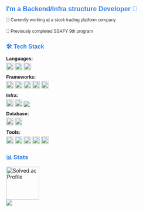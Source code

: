 <div style="font-family: 'Helvetica', 'Arial', sans-serif; font-size: 14px;">
  <h3 style="color: #2F80ED; font-size: 18px; margin-bottom: 10px;">I'm a Backend/Infra structure Developer 👋</h3>
  
  <p style="font-size: 12px; color: #333; margin-bottom: 15px;">
    <span style="display: block; margin-bottom: 3px;">🏢 Currently working at a stock trading platform company</span>
     <br>
    <span style="display: block;">🌱 Previously completed SSAFY 9th program</span>
  </p>

  <h4 style="color: #2F80ED; font-size: 16px; margin-bottom: 10px;">🛠 Tech Stack</h4>
  
  <div style="margin-bottom: 8px;">
    <strong style="display: block; margin-bottom: 4px; font-size: 13px;">Languages:</strong>
    <img src="https://img.shields.io/badge/Python-3776AB?style=flat&logo=python&logoColor=white" alt="Python" height="20"/>
    <img src="https://img.shields.io/badge/JavaScript-F7DF1E?style=flat&logo=javascript&logoColor=black" alt="JavaScript" height="20"/>
    <img src="https://img.shields.io/badge/TypeScript-3178C6?style=flat&logo=typescript&logoColor=white" alt="TypeScript" height="20"/>
  </div>

  <div style="margin-bottom: 8px;">
    <strong style="display: block; margin-bottom: 4px; font-size: 13px;">Frameworks:</strong>
    <img src="https://img.shields.io/badge/Node.js-339933?style=flat&logo=nodedotjs&logoColor=white" alt="Node.js" height="20"/>
    <img src="https://img.shields.io/badge/Express-000000?style=flat&logo=express&logoColor=white" alt="Express" height="20"/>
    <img src="https://img.shields.io/badge/Django-092E20?style=flat&logo=django&logoColor=white" alt="Django" height="20"/>
    <img src="https://img.shields.io/badge/Vue.js-4FC08D?style=flat&logo=vuedotjs&logoColor=white" alt="Vue.js" height="20"/>
    <img src="https://img.shields.io/badge/Next.js-000000?style=flat&logo=nextdotjs&logoColor=white" alt="Next.js" height="20"/>
  </div>

  <div style="margin-bottom: 8px;">
    <strong style="display: block; margin-bottom: 4px; font-size: 13px;">Infra:</strong>
    <img src="https://img.shields.io/badge/AWS-232F3E?style=flat&logo=amazon&logoColor=white" alt="AWS" height="20"/>
    <img src="https://img.shields.io/badge/Elastic_Beanstalk-FF9900?style=flat&logo=amazon-aws&logoColor=white" alt="Elastic Beanstalk" height="20"/>
    <img src="https://img.shields.io/badge/Nginx-009639?style=flat&logo=nginx&logoColor=white"/>
  </div>

  <div style="margin-bottom: 8px;">
    <strong style="display: block; margin-bottom: 4px; font-size: 13px;">Database:</strong>
    <img src="https://img.shields.io/badge/PostgreSQL-336791?style=flat&logo=postgresql&logoColor=white" alt="PostgreSQL" height="20"/>
    <img src="https://img.shields.io/badge/firebase-DD2C00?style=flat&logo=firebase&logoColor=white" alt="Firebase" height="20"/>
  </div>
  </div>

  <div style="margin-bottom: 8px;">
    <strong style="display: block; margin-bottom: 4px; font-size: 13px;">Tools:</strong>
    <img src="https://img.shields.io/badge/Jira-0052CC?style=flat&logo=jira&logoColor=white" alt="Jira" height="20"/>
    <img src="https://img.shields.io/badge/Git-F05032?style=flat&logo=git&logoColor=white" alt="Git" height="20"/>
    <img src="https://img.shields.io/badge/GitHub-181717?style=flat&logo=github&logoColor=white" alt="GitHub" height="20"/>
    <img src="https://img.shields.io/badge/Bitbucket-0052CC?style=flat&logo=bitbucket&logoColor=white" alt="Bitbucket" height="20"/>
    <img src="https://img.shields.io/badge/retool-3D3D3D?style=flat&logo=retool&logoColor=white" alt="Retool" height="20"/>
  </div>

  <h4 style="color: #2F80ED; font-size: 16px; margin-bottom: 10px;">📊 Stats</h4>
  <a href="https://solved.ac/gns9541">
    <img src="http://mazassumnida.wtf/api/v2/generate_badge?boj=gns9541" alt="Solved.ac Profile" height="90"/>
  </a>
  <br>
  <a href="https://hits.seeyoufarm.com"><img src="https://hits.seeyoufarm.com/api/count/incr/badge.svg?url=https%3A%2F%2Fgithub.com%2Fgns9541&count_bg=%2379C83D&title_bg=%23555555&icon=&icon_color=%23E7E7E7&title=hits&edge_flat=false"/>  </a>
</div>
<!-- 
<div style="font-family: Arial, sans-serif; font-size: 14px;">
  <h4 style="color: #2F80ED; font-size: 16px; margin-bottom: 10px;">📫 Connect with me</h4>
  <a href="https://www.instagram.com/zogakpiza/" target="_blank">
    <img src="https://img.shields.io/badge/zogakpiza-E4405F?style=flat&logo=instagram&logoColor=white" alt="Instagram" height="20"/>
  </a>
  <a href="mailto:gns9541gns@naver.com">
    <img src="https://img.shields.io/badge/gns9541gns@naver.com-03C75A?style=flat&logo=naver&logoColor=white" alt="Naver Mail" height="20"/>
  </a>
  <a href="mailto:habeonplz9541@gmail.com">
    <img src="https://img.shields.io/badge/habeonplz9541@gmail.com-EA4335?style=flat&logo=gmail&logoColor=white" alt="Gmail" height="20"/>
  </a>
  <h4 style="color: #2F80ED; font-size: 16px; margin-bottom: 10px;">🔥 Portfolio</h4>
  <a href="https://witty-uncle-4b4.notion.site/_-468be7744d5b41c79307a964ea33ef91?pvs=4" target="_blank">
    <img src="https://img.shields.io/badge/portfolio-000000?style=flat&logo=notion&logoColor=white" alt="Portfolio" height="20"/>
  </a>
</div>
-->

